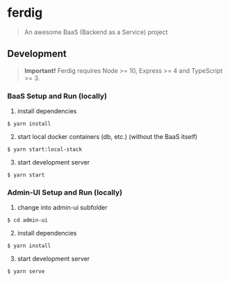 # ferdig

> An awesome BaaS (Backend as a Service) project

## Development

> **Important!** Ferdig requires Node >= 10, Express >= 4 and TypeScript >= 3.

### BaaS Setup and Run (locally)
1. install dependencies
```batch
$ yarn install
```

2. start local docker containers (db, etc.) (without the BaaS itself)
```batch
$ yarn start:local-stack
```

3. start development server
```batch
$ yarn start
```

### Admin-UI Setup and Run (locally)
1. change into admin-ui subfolder
```batch
$ cd admin-ui
```

2. install dependencies
```batch
$ yarn install
```

3. start development server
```batch
$ yarn serve
```
